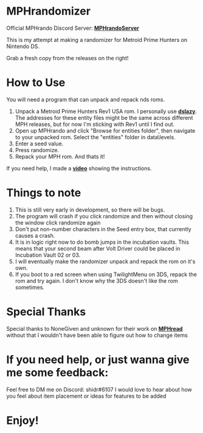 # MPHrandomizer
Official MPHrando Discord Server: **[MPHrandoServer](https://discord.gg/zECrj43DgU)**

This is my attempt at making a randomizer for Metroid Prime Hunters on Nintendo DS.

Grab a fresh copy from the releases on the right!

# How to Use

You will need a program that can unpack and repack nds roms.

 1. Unpack a Metroid Prime Hunters Rev1 USA rom. I personally use **[dslazy](https://www.romhacking.net/utilities/793/)**.  The addresses for these entity files might be the same across different MPH releases, but for now I'm sticking with Rev1 until I find out.
 2. Open up MPHrando and click "Browse for entities folder", then navigate to your unpacked rom. Select the "entities" folder in data\levels.
 3. Enter a seed value.
 4. Press randomize.
 5. Repack your MPH rom.
 And thats it!
 
 If you need help, I made a **[video](https://www.youtube.com/watch?v=J4i4qoCch90)** showing the instructions.

# Things to note

1. This is still very early in development, so there will be bugs.
2. The program will crash if you click randomize and then without closing the window click randomize again
3. Don't put non-number characters in the Seed entry box, that currently causes a crash.
4. It is in logic right now to do bomb jumps in the incubation vaults. This means that your second beam after Volt Driver could be placed in Incubation Vault 02 or 03.
5. I will eventually make the randomizer unpack and repack the rom on it's own.
7. If you boot to a red screen when using TwilightMenu on 3DS, repack the rom and try again.  I don't know why the 3DS doesn't like the rom sometimes.

 
 # Special Thanks
 Special thanks to NoneGiven and unknown for their work on **[MPHread](https://github.com/NoneGiven/MphRead)** without that I wouldn't have been able to figure out how to change items

# If you need help, or just wanna give me some feedback:
Feel free to DM me on Discord: shidr#6107
I would love to hear about how you feel about item placement or ideas for features to be added

# Enjoy!
